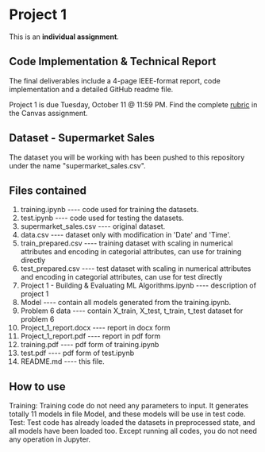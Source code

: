 # Project 1

This is an **individual assignment**.

## Code Implementation & Technical Report

The final deliverables include a 4-page IEEE-format report, code implementation and a detailed GitHub readme file.

Project 1 is due Tuesday, October 11 @ 11:59 PM. Find the complete [rubric](https://ufl.instructure.com/courses/459156/assignments/5393751) in the Canvas assignment.

## Dataset - Supermarket Sales

The dataset you will be working with has been pushed to this repository under the name "supermarket_sales.csv".

## Files contained

1. training.ipynb ---- code used for training the datasets.
2. test.ipynb ---- code used for testing the datasets.
3. supermarket_sales.csv ---- original dataset.
4. data.csv ---- dataset only with modification in 'Date' and 'Time'.
5. train_prepared.csv ---- training dataset with scaling in numerical attributes and encoding in categorial attributes, can use for training directly
6. test_prepared.csv ---- test dataset with scaling in numerical attributes and encoding in categorial attributes, can use for test directly
7. Project 1 - Building & Evaluating ML Algorithms.ipynb ---- description of project 1
8. Model ---- contain all models generated from the training.ipynb.
9. Problem 6 data ---- contain X_train, X_test, t_train, t_test dataset for problem 6
10. Project_1_report.docx ---- report in docx form
11. Project_1_report.pdf ---- report in pdf form
12. training.pdf ---- pdf form of training.ipynb
13. test.pdf ---- pdf form of test.ipynb
14. README.md ---- this file.

## How to use 

Training: Training code do not need any parameters to input. It generates totally 11 models in file Model, and these models will be use in test code.    
Test: Test code has already loaded the datasets in preprocessed state, and all models have been loaded too. Except running all codes, you do not need any operation in Jupyter.